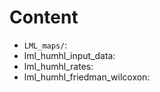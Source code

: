 # Content
- `LML_maps/`:
- lml_humhl_input_data:
- lml_humhl_rates:
- lml_humhl_friedman_wilcoxon:


